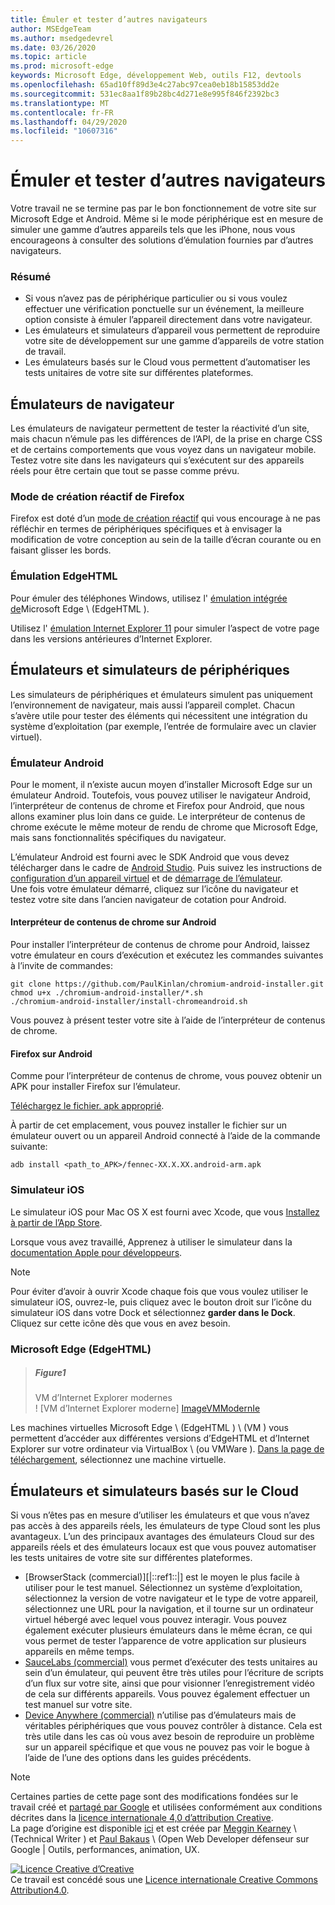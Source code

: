 ```yaml
---
title: Émuler et tester d’autres navigateurs
author: MSEdgeTeam
ms.author: msedgedevrel
ms.date: 03/26/2020
ms.topic: article
ms.prod: microsoft-edge
keywords: Microsoft Edge, développement Web, outils F12, devtools
ms.openlocfilehash: 65ad10ff89d3e4c27abc97cea0eb18b15853dd2e
ms.sourcegitcommit: 531ec8aa1f89b28bc4d271e8e995f846f2392bc3
ms.translationtype: MT
ms.contentlocale: fr-FR
ms.lasthandoff: 04/29/2020
ms.locfileid: "10607316"
---
```

<!-- Copyright Meggin Kearney and Paul Bakaus

   Licensed under the Apache License, Version 2.0 (the "License");
   you may not use this file except in compliance with the License.
   You may obtain a copy of the License at

       https://www.apache.org/licenses/LICENSE-2.0

   Unless required by applicable law or agreed to in writing, software
   distributed under the License is distributed on an "AS IS" BASIS,
   WITHOUT WARRANTIES OR CONDITIONS OF ANY KIND, either express or implied.
   See the License for the specific language governing permissions and
   limitations under the License.  -->





# Émuler et tester d’autres navigateurs   




Votre travail ne se termine pas par le bon fonctionnement de votre site sur Microsoft Edge et Android.  Même si le mode périphérique est en mesure de simuler une gamme d’autres appareils tels que les iPhone, nous vous encourageons à consulter des solutions d’émulation fournies par d’autres navigateurs.  

### Résumé  

*   Si vous n’avez pas de périphérique particulier ou si vous voulez effectuer une vérification ponctuelle sur un événement, la meilleure option consiste à émuler l’appareil directement dans votre navigateur.  
*   Les émulateurs et simulateurs d’appareil vous permettent de reproduire votre site de développement sur une gamme d’appareils de votre station de travail.  
*   Les émulateurs basés sur le Cloud vous permettent d’automatiser les tests unitaires de votre site sur différentes plateformes.  

## Émulateurs de navigateur  

Les émulateurs de navigateur permettent de tester la réactivité d’un site, mais chacun n’émule pas les différences de l’API, de la prise en charge CSS et de certains comportements que vous voyez dans un navigateur mobile.  Testez votre site dans les navigateurs qui s’exécutent sur des appareils réels pour être certain que tout se passe comme prévu.  

### Mode de création réactif de Firefox  

Firefox est doté d’un [mode de création réactif][MDNResponsiveDesignMode] qui vous encourage à ne pas réfléchir en termes de périphériques spécifiques et à envisager la modification de votre conception au sein de la taille d’écran courante ou en faisant glisser les bords.  

### Émulation EdgeHTML  

Pour émuler des téléphones Windows, utilisez l' [émulation intégrée de][DevToolsEdgeHtmlEmulation]Microsoft Edge \ (EdgeHTML \).  

Utilisez l' [émulation Internet Explorer 11][Ie11DevToolsEmulation] pour simuler l’aspect de votre page dans les versions antérieures d’Internet Explorer.  

## Émulateurs et simulateurs de périphériques  

Les simulateurs de périphériques et émulateurs simulent pas uniquement l’environnement de navigateur, mais aussi l’appareil complet.  Chacun s’avère utile pour tester des éléments qui nécessitent une intégration du système d’exploitation (par exemple, l’entrée de formulaire avec un clavier virtuel).  

### Émulateur Android  

<!--
> ##### Figure old 1  
> Stock Browser in Android Emulator  
> ![Stock Browser in Android Emulator][ImageAndroidEmulatorStockBrowser]  
-->

Pour le moment, il n’existe aucun moyen d’installer Microsoft Edge sur un émulateur Android.  Toutefois, vous pouvez utiliser le navigateur Android, l’interpréteur de contenus de chrome et Firefox pour Android, que nous allons examiner plus loin dans ce guide.  Le interpréteur de contenus de chrome exécute le même moteur de rendu de chrome que Microsoft Edge, mais sans fonctionnalités spécifiques du navigateur.  

L’émulateur Android est fourni avec le SDK Android que vous devez télécharger dans le cadre de [Android Studio][AndroidStudioDownload].  Puis suivez les instructions de [configuration d’un appareil virtuel][AndroidStudioCreateManageVirtualDevices] et de [démarrage de l’émulateur][AndroidStudioRunAppsAndroidEmulator].  
Une fois votre émulateur démarré, cliquez sur l’icône du navigateur et testez votre site dans l’ancien navigateur de cotation pour Android.  

#### Interpréteur de contenus de chrome sur Android  

<!--
> ##### Figure old 2  
> Android Emulator Content Shell  
> ![Android Emulator Content Shell][ImageAndroidEmulatorContentShell]  
-->

Pour installer l’interpréteur de contenus de chrome pour Android, laissez votre émulateur en cours d’exécution et exécutez les commandes suivantes à l’invite de commandes:  

```shell
git clone https://github.com/PaulKinlan/chromium-android-installer.git
chmod u+x ./chromium-android-installer/*.sh
./chromium-android-installer/install-chromeandroid.sh
```  

Vous pouvez à présent tester votre site à l’aide de l’interpréteur de contenus de chrome.  

#### Firefox sur Android  

<!--
> ##### Figure old 3  
> Firefox Icon on Android Emulator  
> ![Firefox Icon on Android Emulator][ImageAndroidEmulatorFirefoxBrowser]  
-->

Comme pour l’interpréteur de contenus de chrome, vous pouvez obtenir un APK pour installer Firefox sur l’émulateur.  

[Téléchargez le fichier. apk approprié][MozillaFirefoxDownload].  

À partir de cet emplacement, vous pouvez installer le fichier sur un émulateur ouvert ou un appareil Android connecté à l’aide de la commande suivante:  

```shell
adb install <path_to_APK>/fennec-XX.X.XX.android-arm.apk
```  

### Simulateur iOS  

Le simulateur iOS pour Mac OS X est fourni avec Xcode, que vous [Installez à partir de l’App Store][MacAppStoreXcode].  

Lorsque vous avez travaillé, Apprenez à utiliser le simulateur dans la [documentation Apple pour développeurs][AppleSimulatorHelp].  

> [!NOTE]
> Pour éviter d’avoir à ouvrir Xcode chaque fois que vous voulez utiliser le simulateur iOS, ouvrez-le, puis cliquez avec le bouton droit sur l’icône du simulateur iOS dans votre Dock et sélectionnez **garder dans le Dock**.  Cliquez sur cette icône dès que vous en avez besoin.  

###  Microsoft Edge (EdgeHTML)  

> ##### Figure1  
> VM d’Internet Explorer modernes  
> ! [VM d’Internet Explorer moderne] [ImageVMModernIe]  

Les machines virtuelles Microsoft Edge \ (EdgeHTML \) \ (VM \) vous permettent d’accéder aux différentes versions d’EdgeHTML et d’Internet Explorer sur votre ordinateur via VirtualBox \ (ou VMWare \).  [Dans la page de téléchargement][MicrosoftDeveloperEdgeVms], sélectionnez une machine virtuelle.  

## Émulateurs et simulateurs basés sur le Cloud  

Si vous n’êtes pas en mesure d’utiliser les émulateurs et que vous n’avez pas accès à des appareils réels, les émulateurs de type Cloud sont les plus avantageux.  L’un des principaux avantages des émulateurs Cloud sur des appareils réels et des émulateurs locaux est que vous pouvez automatiser les tests unitaires de votre site sur différentes plateformes.  

*   [BrowserStack (commercial)][|::ref1::|] est le moyen le plus facile à utiliser pour le test manuel.  Sélectionnez un système d’exploitation, sélectionnez la version de votre navigateur et le type de votre appareil, sélectionnez une URL pour la navigation, et il tourne sur un ordinateur virtuel hébergé avec lequel vous pouvez interagir.  Vous pouvez également exécuter plusieurs émulateurs dans le même écran, ce qui vous permet de tester l’apparence de votre application sur plusieurs appareils en même temps.  
*   [SauceLabs (commercial)][SauceLabs] vous permet d’exécuter des tests unitaires au sein d’un émulateur, qui peuvent être très utiles pour l’écriture de scripts d’un flux sur votre site, ainsi que pour visionner l’enregistrement vidéo de cela sur différents appareils.  Vous pouvez également effectuer un test manuel sur votre site.  
*   [Device Anywhere (commercial)][AppExperience] n’utilise pas d’émulateurs mais de véritables périphériques que vous pouvez contrôler à distance.  Cela est très utile dans les cas où vous avez besoin de reproduire un problème sur un appareil spécifique et que vous ne pouvez pas voir le bogue à l’aide de l’une des options dans les guides précédents.  

 



<!-- image links -->  

<!--[ImageAndroidEmulatorStockBrowser]: /microsoft-edge/devtools-guide-chromium/media/device-mode-android-emulator-stock-browser.msft.png "Figure old 1: Stock Browser in Android Emulator"  -->  
<!--[ImageAndroidEmulatorContentShell]: /microsoft-edge/devtools-guide-chromium/media/device-mode-android-avd-contentshell.msft.png "Figure old 2: Android Emulator Content Shell"  -->  
<!--[ImageAndroidEmulatorFirefoxBrowser]: /microsoft-edge/devtools-guide-chromium/media/device-mode-ff-on-android-emulator.msft.png "Figure old 3: Firefox Icon on Android Emulator"  -->  
[ImageVMModernIe]:/Microsoft-Edge/devtools-Guide-Chromium/Media/Device-mode-Modern-IE-VM.msft.png "figure 1: VM de l’Internet Explorer moderne"  

<!-- links -->  

[DevToolsEdgeHtmlEmulation]: /microsoft-edge/devtools-guide/emulation "DevTools (EdgeHTML)-émulation"  

[Ie11DevToolsEmulation]: /previous-versions/windows/internet-explorer/ie-developer/samples/dn255001(v=vs.85) "Émuler les navigateurs, les tailles d’écran et les emplacements GPS"  

[MicrosoftDeveloperEdgeVms]: https://developer.microsoft.com/microsoft-edge/tools/vms "Télécharger des machines virtuelles"  

[AndroidStudioCreateManageVirtualDevices]: https://developer.android.com/tools/devices/managing-avds.html "Créer et gérer des périphériques virtuels | Développeurs Android"  
[AndroidStudioDownload]:  https://developer.android.com/sdk/installing/studio.html "Télécharger les outils Android Studio et SDK | Développeurs Android"  
[AndroidStudioRunAppsAndroidEmulator]: https://developer.android.com/tools/devices/emulator.html "Exécuter des applications sur l’émulateur Android | Développeurs Android"  

[AppExperience]: https://www.sigos.com/app-experience/ "Interface de l’application"  
[AppleSimulatorHelp]: https://help.apple.com/simulator/mac/current "Aide du simulateur-actuel | pomme"  
[BrowserStack]: https://www.browserstack.com/automate "BrowserStack"  
[MacAppStoreXcode]: https://itunes.apple.com/app/xcode/id497799835 "XCode sur le Mac App Store"  
[MDNResponsiveDesignMode]: https://developer.mozilla.org/docs/Tools/Responsive_Design_View "Mode création réactif | MDN"  
[MozillaFirefoxDownload]: https://www.mozilla.org/firefox/all/#product-android-beta "Télécharger le navigateur Firefox"  
[SauceLabs]: https://saucelabs.com "Ateliers de sauce"  

> [!NOTE]
> Certaines parties de cette page sont des modifications fondées sur le travail créé et [partagé par Google][GoogleSitePolicies] et utilisées conformément aux conditions décrites dans la [licence internationale 4,0 d’attribution Creative][CCA4IL].  
> La page d’origine est disponible [ici](https://developers.google.com/web/tools/chrome-devtools/device-mode/testing-other-browsers) et est créée par [Meggin Kearney][MegginKearney] \ (Technical Writer \) et [Paul Bakaus][PaulBakaus] \ (Open Web Developer défenseur sur Google | Outils, performances, animation, UX.  

[![Licence Creative d’Creative][CCby4Image]][CCA4IL]  
Ce travail est concédé sous une [Licence internationale Creative Commons Attribution4.0][CCA4IL].  

[CCA4IL]: https://creativecommons.org/licenses/by/4.0  
[CCby4Image]: https://i.creativecommons.org/l/by/4.0/88x31.png  
[GoogleSitePolicies]: https://developers.google.com/terms/site-policies  
[KayceBasques]: https://developers.google.com/web/resources/contributors/kaycebasques  
[MegginKearney]: https://developers.google.com/web/resources/contributors/megginkearney  
[PaulBakaus]: https://developers.google.com/web/resources/contributors/pbakaus  
